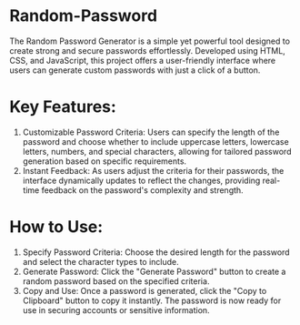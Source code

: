 # Random-Password
The Random Password Generator is a simple yet powerful tool designed to create strong and secure passwords effortlessly. Developed using HTML, CSS, and JavaScript, this project offers a user-friendly interface where users can generate custom passwords with just a click of a button.

# Key Features:

1. Customizable Password Criteria: Users can specify the length of the password and choose whether to include uppercase letters, lowercase letters, numbers, and special characters, allowing for tailored password generation based on specific requirements.
2. Instant Feedback: As users adjust the criteria for their passwords, the interface dynamically updates to reflect the changes, providing real-time feedback on the password's complexity and strength.

# How to Use:

1. Specify Password Criteria: Choose the desired length for the password and select the character types to include.
2. Generate Password: Click the "Generate Password" button to create a random password based on the specified criteria.
3. Copy and Use: Once a password is generated, click the "Copy to Clipboard" button to copy it instantly. The password is now ready for use in securing accounts or sensitive information.
